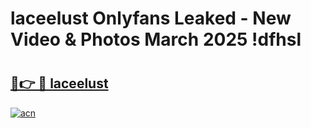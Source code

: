 # laceelust Onlyfans Leaked - New Video & Photos March 2025 !dfhsl

# <h2><a href="https://8dccc2.iuczelnia.edu.pl?title=laceelust&ref=dfhsl">🔗👉 🔴 laceelust</a></h2>

[![acn](https://github.com/user-attachments/assets/0f9c940e-d8b0-45ae-aac7-cd30a18b3e1c)](https://8dccc2.iuczelnia.edu.pl?title=laceelust&ref=dfhsl)

